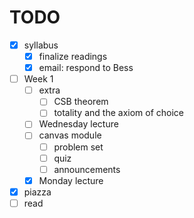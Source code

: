 # TODO

- [x] syllabus
  - [x] finalize readings
  - [x] email: respond to Bess
- [ ] Week 1
  - [ ] extra
    - [ ] CSB theorem
    - [ ] totality and the axiom of choice
  - [ ] Wednesday lecture
  - [ ] canvas module
    - [ ] problem set
    - [ ] quiz
    - [ ] announcements
  - [x] Monday lecture
- [x] piazza
- [ ] read
